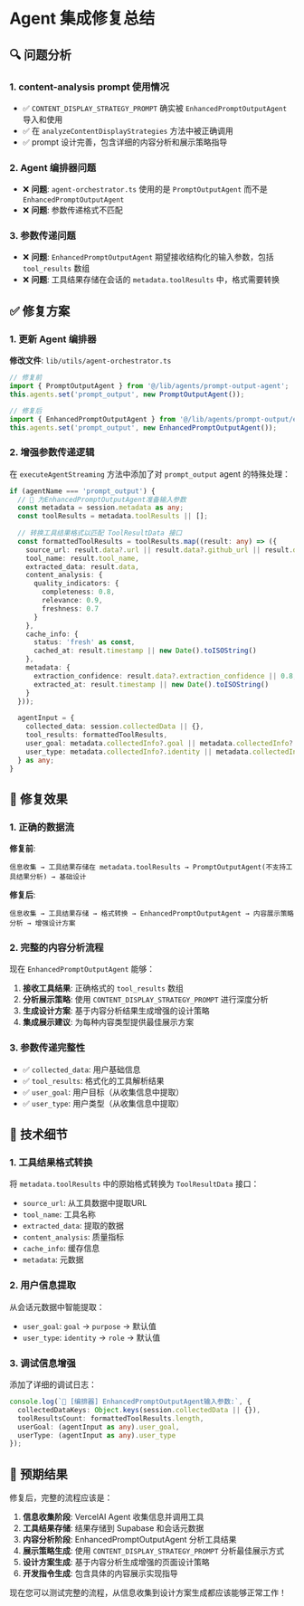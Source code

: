 # Agent 集成修复总结

## 🔍 问题分析

### 1. **content-analysis prompt 使用情况**
- ✅ `CONTENT_DISPLAY_STRATEGY_PROMPT` 确实被 `EnhancedPromptOutputAgent` 导入和使用
- ✅ 在 `analyzeContentDisplayStrategies` 方法中被正确调用
- ✅ prompt 设计完善，包含详细的内容分析和展示策略指导

### 2. **Agent 编排器问题**
- ❌ **问题**: `agent-orchestrator.ts` 使用的是 `PromptOutputAgent` 而不是 `EnhancedPromptOutputAgent`
- ❌ **问题**: 参数传递格式不匹配

### 3. **参数传递问题**
- ❌ **问题**: `EnhancedPromptOutputAgent` 期望接收结构化的输入参数，包括 `tool_results` 数组
- ❌ **问题**: 工具结果存储在会话的 `metadata.toolResults` 中，格式需要转换

## ✅ 修复方案

### 1. **更新 Agent 编排器**

**修改文件**: `lib/utils/agent-orchestrator.ts`

```typescript
// 修复前
import { PromptOutputAgent } from '@/lib/agents/prompt-output-agent';
this.agents.set('prompt_output', new PromptOutputAgent());

// 修复后  
import { EnhancedPromptOutputAgent } from '@/lib/agents/prompt-output/enhanced-agent';
this.agents.set('prompt_output', new EnhancedPromptOutputAgent());
```

### 2. **增强参数传递逻辑**

在 `executeAgentStreaming` 方法中添加了对 `prompt_output` agent 的特殊处理：

```typescript
if (agentName === 'prompt_output') {
  // 🎨 为EnhancedPromptOutputAgent准备输入参数
  const metadata = session.metadata as any;
  const toolResults = metadata.toolResults || [];
  
  // 转换工具结果格式以匹配 ToolResultData 接口
  const formattedToolResults = toolResults.map((result: any) => ({
    source_url: result.data?.url || result.data?.github_url || result.data?.website_url || 'unknown',
    tool_name: result.tool_name,
    extracted_data: result.data,
    content_analysis: {
      quality_indicators: {
        completeness: 0.8,
        relevance: 0.9,
        freshness: 0.7
      }
    },
    cache_info: {
      status: 'fresh' as const,
      cached_at: result.timestamp || new Date().toISOString()
    },
    metadata: {
      extraction_confidence: result.data?.extraction_confidence || 0.8,
      extracted_at: result.timestamp || new Date().toISOString()
    }
  }));
  
  agentInput = {
    collected_data: session.collectedData || {},
    tool_results: formattedToolResults,
    user_goal: metadata.collectedInfo?.goal || metadata.collectedInfo?.purpose || '创建个人主页',
    user_type: metadata.collectedInfo?.identity || metadata.collectedInfo?.role || '专业人士'
  } as any;
}
```

## 🎯 修复效果

### 1. **正确的数据流**

**修复前**:
```
信息收集 → 工具结果存储在 metadata.toolResults → PromptOutputAgent(不支持工具结果分析) → 基础设计
```

**修复后**:
```
信息收集 → 工具结果存储 → 格式转换 → EnhancedPromptOutputAgent → 内容展示策略分析 → 增强设计方案
```

### 2. **完整的内容分析流程**

现在 `EnhancedPromptOutputAgent` 能够：

1. **接收工具结果**: 正确格式的 `tool_results` 数组
2. **分析展示策略**: 使用 `CONTENT_DISPLAY_STRATEGY_PROMPT` 进行深度分析
3. **生成设计方案**: 基于内容分析结果生成增强的设计策略
4. **集成展示建议**: 为每种内容类型提供最佳展示方案

### 3. **参数传递完整性**

- ✅ `collected_data`: 用户基础信息
- ✅ `tool_results`: 格式化的工具解析结果
- ✅ `user_goal`: 用户目标（从收集信息中提取）
- ✅ `user_type`: 用户类型（从收集信息中提取）

## 🔧 技术细节

### 1. **工具结果格式转换**

将 `metadata.toolResults` 中的原始格式转换为 `ToolResultData` 接口：

- `source_url`: 从工具数据中提取URL
- `tool_name`: 工具名称
- `extracted_data`: 提取的数据
- `content_analysis`: 质量指标
- `cache_info`: 缓存信息
- `metadata`: 元数据

### 2. **用户信息提取**

从会话元数据中智能提取：
- `user_goal`: `goal` → `purpose` → 默认值
- `user_type`: `identity` → `role` → 默认值

### 3. **调试信息增强**

添加了详细的调试日志：
```typescript
console.log(`🎨 [编排器] EnhancedPromptOutputAgent输入参数:`, {
  collectedDataKeys: Object.keys(session.collectedData || {}),
  toolResultsCount: formattedToolResults.length,
  userGoal: (agentInput as any).user_goal,
  userType: (agentInput as any).user_type
});
```

## 🎉 预期结果

修复后，完整的流程应该是：

1. **信息收集阶段**: VercelAI Agent 收集信息并调用工具
2. **工具结果存储**: 结果存储到 Supabase 和会话元数据
3. **内容分析阶段**: EnhancedPromptOutputAgent 分析工具结果
4. **展示策略生成**: 使用 `CONTENT_DISPLAY_STRATEGY_PROMPT` 分析最佳展示方式
5. **设计方案生成**: 基于内容分析生成增强的页面设计策略
6. **开发指令生成**: 包含具体的内容展示实现指导

现在您可以测试完整的流程，从信息收集到设计方案生成都应该能够正常工作！
